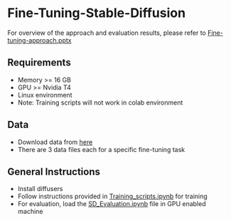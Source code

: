 # Fine-Tuning-Stable-Diffusion

For overview of the approach and evaluation results, please refer to [Fine-tuning-approach.pptx](Fine-tuning-approach.pptx)

## Requirements
* Memory >= 16 GB
* GPU >= Nvidia T4
* Linux environment
* Note: Training scripts will not work in colab environment

## Data
* Download data from [here](https://drive.google.com/drive/folders/1OIYTrXP1WEtRhFOJItnPb129V2DFQCLF)
* There are 3 data files each for a specific fine-tuning task

## General Instructions
* Install diffusers
* Follow instructions provided in [Training_scripts.ipynb](Training_scripts.ipynb) for training
* For evaluation, load the [SD_Evaluation.ipynb](SD_Evaluation.ipynb) file in GPU enabled machine


